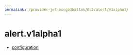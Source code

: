 ```yaml
---
permalink: /provider-jet-mongodbatlas/0.2/alert/v1alpha1/
---
```


# alert.v1alpha1



* [configuration](configuration.md)